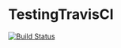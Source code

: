 # TestingTravisCI
[![Build Status](https://travis-ci.org/FaniD/TestingTravisCI.svg?branch=master)](https://travis-ci.org/FaniD/TestingTravisCI)
